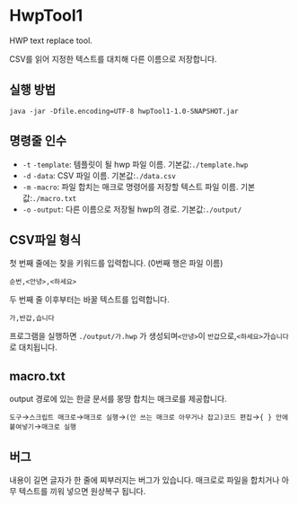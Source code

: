 # HwpTool1
HWP text replace tool.

CSV를 읽어 지정한 텍스트를 대치해 다른 이름으로 저장합니다.

## 실행 방법
`java -jar -Dfile.encoding=UTF-8 hwpTool1-1.0-SNAPSHOT.jar`

## 명령줄 인수
- `-t` `-template`: 템플릿이 될 hwp 파일 이름. 기본값:`./template.hwp`
- `-d` `-data`: CSV 파일 이름. 기본값:`./data.csv`
- `-m` `-macro`: 파일 합치는 매크로 명령어를 저장할 텍스트 파일 이름. 기본값:`./macro.txt`
- `-o` `-output`: 다른 이름으로 저장될 hwp의 경로. 기본값:`./output/`

## CSV파일 형식
첫 번째 줄에는 찾을 키워드를 입력합니다. (0번째 행은 파일 이름)

`순번,<안녕>,<하세요>`

두 번째 줄 이후부터는 바꿀 텍스트를 입력합니다.

`가,반갑,습니다`

프로그램을 실행하면 `./output/가.hwp` 가 생성되며`<안녕>`이 `반갑`으로,`<하세요>`가`습니다`로 대치됩니다.

## macro.txt
output 경로에 있는 한글 문서를 몽땅 합치는 매크로를 제공합니다.

`도구`→`스크립트 매크로`→`매크로 실행`→`(안 쓰는 매크로 아무거나 잡고)코드 편집`→`{ } 안에 붙여넣기`→`매크로 실행`

## 버그
내용이 길면 글자가 한 줄에 찌부러지는 버그가 있습니다. 매크로로 파일을 합치거나 아무 텍스트를 끼워 넣으면 원상복구 됩니다.

